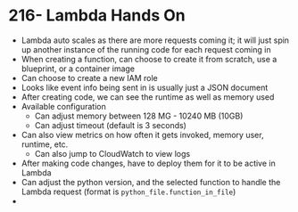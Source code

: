 # 216- Lambda Hands On
- Lambda auto scales as there are more requests coming it; it will just spin up another instance of the running code for each request coming in
- When creating a function, can choose to create it from scratch, use a blueprint, or a container image
- Can choose to create a new IAM role
- Looks like event info being sent in is usually just a JSON document
- After creating code, we can see the runtime as well as memory used
- Available configuration
	- Can adjust memory between 128 MG - 10240 MB (10GB)
	- Can adjust timeout (default is 3 seconds)
- Can also view metrics on how often it gets invoked, memory user, runtime, etc.
	- Can also jump to CloudWatch to view logs
- After making code changes, have to deploy them for it to be active in Lambda
- Can adjust the python version, and the selected function to handle the Lambda request (format is `python_file.function_in_file`)
- 
